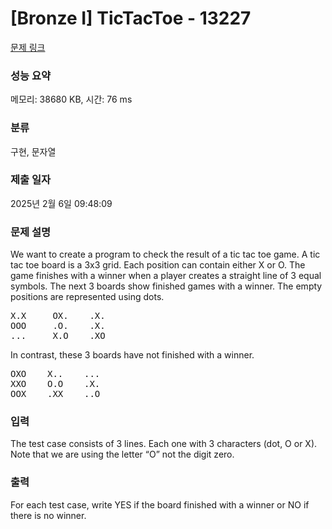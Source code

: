 # [Bronze I] TicTacToe - 13227 

[문제 링크](https://www.acmicpc.net/problem/13227) 

### 성능 요약

메모리: 38680 KB, 시간: 76 ms

### 분류

구현, 문자열

### 제출 일자

2025년 2월 6일 09:48:09

### 문제 설명

<p>We want to create a program to check the result of a tic tac toe game. A tic tac toe board is a 3x3 grid. Each position can contain either X or O. The game finishes with a winner when a player creates a straight line of 3 equal symbols. The next 3 boards show finished games with a winner. The empty positions are represented using dots. </p>

<pre>X.X     OX.    .X.
OOO     .O.    .X.
...     X.O    .XO</pre>

<p>In contrast, these 3 boards have not finished with a winner.</p>

<pre>OXO    X..    ...
XXO    O.O    .X.
OOX    .XX    ..O</pre>

### 입력 

 <p>The test case consists of 3 lines. Each one with 3 characters (dot, O or X). Note that we are using the letter “O” not the digit zero.</p>

### 출력 

 <p>For each test case, write YES if the board finished with a winner or NO if there is no winner.</p>

